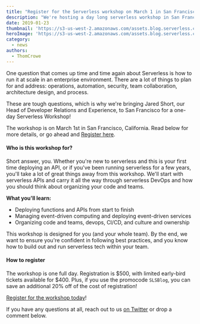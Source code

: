 ```yaml
---
title: "Register for the Serverless workshop on March 1 in San Francisco!"
description: "We're hosting a day long serverless workshop in San Francisco on March 1. Register today!"
date: 2019-01-23
thumbnail: 'https://s3-us-west-2.amazonaws.com/assets.blog.serverless.com/Thom's+Posts/workshop-thumb.jpg'
heroImage: 'https://s3-us-west-2.amazonaws.com/assets.blog.serverless.com/Thom's+Posts/workshop-header.jpg'
category:
  - news
authors: 
  - ThomCrowe
---
```


One question that comes up time and time again about Serverless is how to run it at scale in an enterprise environment. There are a lot of things to plan for and address: operations, automation, security, team collaboration, architecture design, and process. 

These are tough questions, which is why we're bringing Jared Short, our Head of Developer Relations and Experience, to San Francisco for a one-day Serverless Workshop!

The workshop is on March 1st in San Francisco, California. Read below for more details, or go ahead and [Register here](https://www.eventbrite.com/e/serverless-workshop-sf-tickets-54621470288).

#### Who is this workshop for?

Short answer, you. Whether you're new to serverless and this is your first time deploying an API, or if you've been running serverless for a few years, you'll take a lot of great things away from this workshop. We'll start with serverless APIs and carry it all the way through serverless DevOps and how you should think about organizing your code and teams.

**What you'll learn:**

- Deploying functions and APIs from start to finish
- Managing event-driven computing and deploying event-driven services 
- Organizing code and teams, devops, CI/CD, and culture and ownership

This workshop is designed for you (and your whole team). By the end, we want to ensure you're confident in following best practices, and you know how to build out and run serverless tech within your team.

#### How to register

The workshop is one full day. Registration is $500, with limited early-bird tickets available for $400. Plus, if you use the promocode `SLSBlog`, you can save an additional 20% off of the cost of registration!

[Register for the workshop today](https://www.eventbrite.com/e/serverless-workshop-sf-tickets-54621470288)!

If you have any questions at all, reach out to us [on Twitter](https://twitter.com/goserverless) or drop a comment below.
